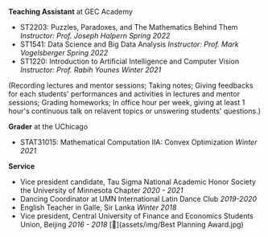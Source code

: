 **Teaching Assistant** at GEC Academy
* ST2203: Puzzles, Paradoxes, and The Mathematics Behind Them *Instructor: Prof. Joseph Halpern     Spring 2022*
* ST1541: Data Science and Big Data Analysis *Instructor: Prof. Mark Vogelsberger     Spring 2022*
* ST1220: Introduction to Artificial Intelligence and Computer Vision *Instructor: Prof. Rabih Younes     Winter 2021*

(Recording lectures and mentor sessions; Taking notes; Giving feedbacks for each students' performances and activities in lectures and mentor sessions; Grading homeworks; In office hour per week, giving at least 1 hour's continuous talk on relavent topics or unswering students' questions.)

**Grader** at the UChicago
* STAT31015: Mathematical Computation IIA: Convex Optimization *Winter 2021*

**Service**
* Vice president candidate, Tau Sigma National Academic Honor Society the University of Minnesota Chapter *2020 - 2021*
* Dancing Coordinator at UMN International Latin Dance Club *2019-2020*
* English Teacher in Galle, Sir Lanka *Winter 2018*
* Vice president, Central University of Finance and Economics Students Union, Beijing *2016 - 2018* [📄](assets/img/Best Planning Award.jpg)
